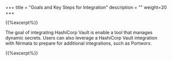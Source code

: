 ﻿+++
title = "Goals and Key Steps for Integration"
description = ""
weight=20
+++

{{%excerpt%}}

The goal of integrating HashiCorp Vault is enable a tool that manages dynamic secrets. Users can also leverage a HashiCorp Vault integration with Nirmata to prepare for additional integrations, such as Portworx.

{{%excerpt%}}